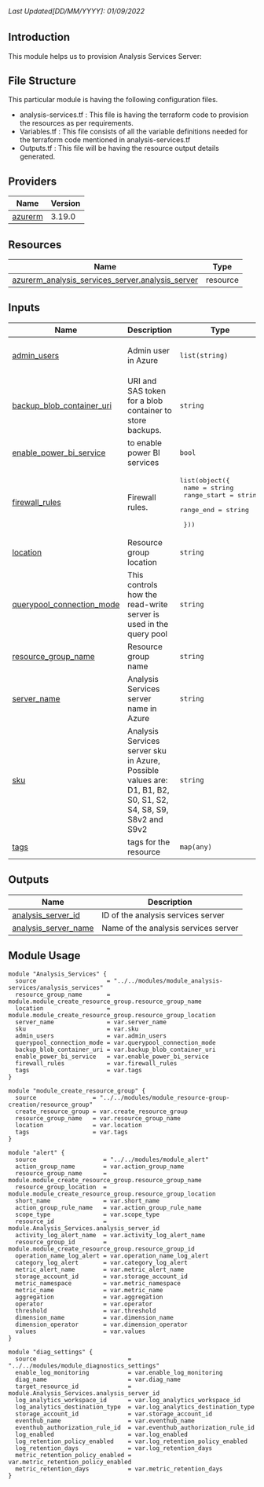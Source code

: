 <!-- BEGIN_TF_DOCS -->
###### Last Updated[DD/MM/YYYY]: 01/09/2022

## Introduction

This module helps us to provision Analysis Services Server:

## File Structure 

This particular module is having the following configuration files.
- analysis-services.tf : This file is having the terraform code to provision the resources as per requirements.
- Variables.tf : This file consists of all the variable definitions needed for the terraform code mentioned in analysis-services.tf
- Outputs.tf : This file will be having the resource output details generated.

## Providers

| Name | Version |
|------|---------|
| <a name="provider_azurerm"></a> [azurerm](#provider\_azurerm) | 3.19.0 |

## Resources

| Name | Type |
|------|------|
| [azurerm_analysis_services_server.analysis_server](https://registry.terraform.io/providers/hashicorp/azurerm/latest/docs/resources/analysis_services_server) | resource |

## Inputs

| Name | Description | Type | Default | Required |
|------|-------------|------|---------|:--------:|
| <a name="input_admin_users"></a> [admin\_users](#input\_admin\_users) | Admin user in Azure | `list(string)` | <pre>[<br>  "abc@xyz.com"<br>]</pre> | no |
| <a name="input_backup_blob_container_uri"></a> [backup\_blob\_container\_uri](#input\_backup\_blob\_container\_uri) | URI and SAS token for a blob container to store backups. | `string` | `null` | no |
| <a name="input_enable_power_bi_service"></a> [enable\_power\_bi\_service](#input\_enable\_power\_bi\_service) | to enable power BI services | `bool` | `null` | no |
| <a name="input_firewall_rules"></a> [firewall\_rules](#input\_firewall\_rules) | Firewall rules. | <pre>list(object({<br>    name = string<br>    range_start = string<br>    range_end = string<br><br>  }))</pre> | n/a | yes |
| <a name="input_location"></a> [location](#input\_location) | Resource group location | `string` | n/a | yes |
| <a name="input_querypool_connection_mode"></a> [querypool\_connection\_mode](#input\_querypool\_connection\_mode) | This controls how the read-write server is used in the query pool | `string` | `"All"` | no |
| <a name="input_resource_group_name"></a> [resource\_group\_name](#input\_resource\_group\_name) | Resource group name | `string` | n/a | yes |
| <a name="input_server_name"></a> [server\_name](#input\_server\_name) | Analysis Services server name in Azure | `string` | n/a | yes |
| <a name="input_sku"></a> [sku](#input\_sku) | Analysis Services server sku in Azure, Possible values are: D1, B1, B2, S0, S1, S2, S4, S8, S9, S8v2 and S9v2 | `string` | n/a | yes |
| <a name="input_tags"></a> [tags](#input\_tags) | tags for the resource | `map(any)` | n/a | yes |

## Outputs

| Name | Description |
|------|-------------|
| <a name="output_analysis_server_id"></a> [analysis\_server\_id](#output\_analysis\_server\_id) | ID of the analysis services server |
| <a name="output_analysis_server_name"></a> [analysis\_server\_name](#output\_analysis\_server\_name) | Name of the analysis services server |

## Module Usage

```
module "Analysis_Services" {
  source                    = "../../modules/module_analysis-services/analysis_services"
  resource_group_name       = module.module_create_resource_group.resource_group_name
  location                  = module.module_create_resource_group.resource_group_location
  server_name               = var.server_name
  sku                       = var.sku
  admin_users               = var.admin_users
  querypool_connection_mode = var.querypool_connection_mode
  backup_blob_container_uri = var.backup_blob_container_uri
  enable_power_bi_service   = var.enable_power_bi_service
  firewall_rules            = var.firewall_rules
  tags                      = var.tags
}

module "module_create_resource_group" {
  source                = "../../modules/module_resource-group-creation/resource_group"
  create_resource_group = var.create_resource_group
  resource_group_name   = var.resource_group_name
  location              = var.location
  tags                  = var.tags
}

module "alert" {
  source                   = "../../modules/module_alert"
  action_group_name        = var.action_group_name
  resource_group_name      = module.module_create_resource_group.resource_group_name
  resource_group_location  = module.module_create_resource_group.resource_group_location
  short_name               = var.short_name
  action_group_rule_name   = var.action_group_rule_name
  scope_type               = var.scope_type
  resource_id              = module.Analysis_Services.analysis_server_id
  activity_log_alert_name  = var.activity_log_alert_name
  resource_group_id        = module.module_create_resource_group.resource_group_id
  operation_name_log_alert = var.operation_name_log_alert
  category_log_alert       = var.category_log_alert
  metric_alert_name        = var.metric_alert_name
  storage_account_id       = var.storage_account_id
  metric_namespace         = var.metric_namespace
  metric_name              = var.metric_name
  aggregation              = var.aggregation
  operator                 = var.operator
  threshold                = var.threshold
  dimension_name           = var.dimension_name
  dimension_operator       = var.dimension_operator
  values                   = var.values
}

module "diag_settings" {
  source                          = "../../modules/module_diagnostics_settings"
  enable_log_monitoring           = var.enable_log_monitoring
  diag_name                       = var.diag_name
  target_resource_id              = module.Analysis_Services.analysis_server_id
  log_analytics_workspace_id      = var.log_analytics_workspace_id
  log_analytics_destination_type  = var.log_analytics_destination_type
  storage_account_id              = var.storage_account_id
  eventhub_name                   = var.eventhub_name
  eventhub_authorization_rule_id  = var.eventhub_authorization_rule_id
  log_enabled                     = var.log_enabled
  log_retention_policy_enabled    = var.log_retention_policy_enabled
  log_retention_days              = var.log_retention_days
  metric_retention_policy_enabled = var.metric_retention_policy_enabled
  metric_retention_days           = var.metric_retention_days
}
```
<!-- END_TF_DOCS -->